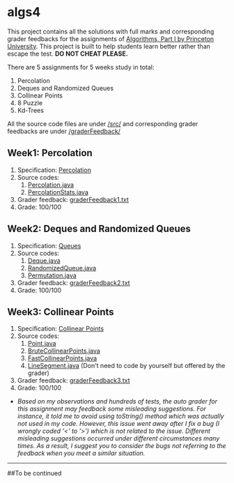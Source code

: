 # algs4
This project contains all the solutions with full marks and corresponding grader feedbacks for the assignments of [Algorithms, Part I by Princeton University](https://www.coursera.org/learn/algorithms-part1?). This project is built to help students learn better rather than escape the test. <b> DO NOT CHEAT PLEASE.</b>

There are 5 assignments for 5 weeks study in total:
1. Percolation
2. Deques and Randomized Queues
3. Collinear Points
4. 8 Puzzle
5. Kd-Trees

All the source code files are under [/src/](https://github.com/icycoke/algs4/tree/master/src) and corresponding grader feedbacks are under [/graderFeedback/](https://github.com/icycoke/algs4/tree/master/graderFeedback)

## Week1: Percolation
1. Specification: [Percolation](https://coursera.cs.princeton.edu/algs4/assignments/percolation/specification.php)
2. Source codes:
   1. [Percolation.java](https://github.com/icycoke/algs4/blob/master/src/Percolation.java)
   2. [PercolationStats.java](https://github.com/icycoke/algs4/blob/master/src/PercolationStats.java)
3. Grader feedback: [graderFeedback1.txt](https://github.com/icycoke/algs4/blob/master/graderFeedback/graderFeedback1.txt)
4. Grade: 100/100

## Week2: Deques and Randomized Queues
1. Specification: [Queues](https://coursera.cs.princeton.edu/algs4/assignments/queues/specification.php)
2. Source codes:
   1. [Deque.java](https://github.com/icycoke/algs4/blob/master/src/Deque.java)
   2. [RandomizedQueue.java](https://github.com/icycoke/algs4/blob/master/src/RandomizedQueue.java)
   3. [Permutation.java](https://github.com/icycoke/algs4/blob/master/src/Permutation.java)
3. Grader feedback: [graderFeedback2.txt](https://github.com/icycoke/algs4/blob/master/graderFeedback/graderFeedback2.txt)
4. Grade: 100/100

## Week3: Collinear Points
1. Specification: [Collinear Points](https://coursera.cs.princeton.edu/algs4/assignments/collinear/specification.php)
2. Source codes:
   1. [Point.java](https://github.com/icycoke/algs4/blob/master/src/Point.java)
   2. [BruteCollinearPoints.java](https://github.com/icycoke/algs4/blob/master/src/BruteCollinearPoints.java)
   3. [FastCollinearPoints.java](https://github.com/icycoke/algs4/blob/master/src/FastCollinearPoints.java)
   4. [LineSegment.java](https://github.com/icycoke/algs4/blob/master/src/LineSegment.java) (Don't need to code by yourself but offered by the grader)
3. Grader feedback: [graderFeedback3.txt](https://github.com/icycoke/algs4/blob/master/graderFeedback/graderFeedback3.txt)
4. Grade: 100/100

* <i>Based on my observations and hundreds of tests, the auto grader for this assignment may feedback some misleading suggestions. For instance, it told me to avoid using toString() method which was actually not used in my code. However, this issue went away after I fix a bug (I wrongly coded '<' to '>') which is not related to the issue. Different misleading suggestions occurred under different circumstances many times. As a result, I suggest you to consider the bugs not referring to the feedback when you meet a similar situation.</i>

---
##To be continued
